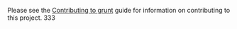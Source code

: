 Please see the [Contributing to grunt](http://gruntjs.com/contributing) guide for information on contributing to this project.
333
